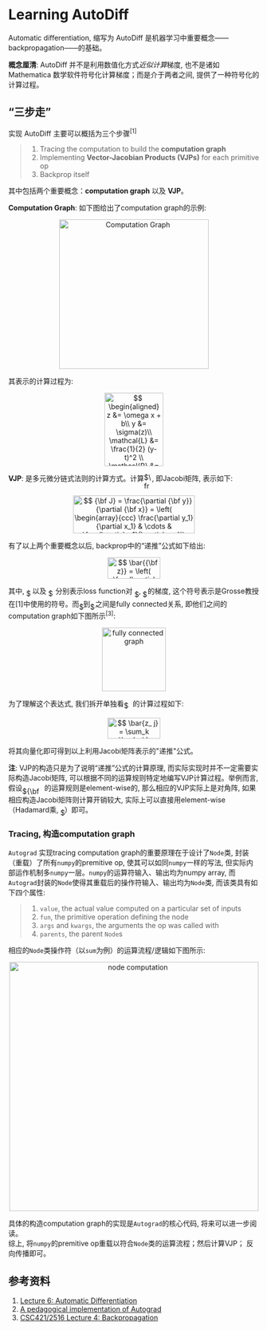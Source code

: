 # Learning AutoDiff

Automatic differentiation, 缩写为 AutoDiff 是机器学习中重要概念——backpropagation——的基础。

**概念厘清**: AutoDiff 并不是利用数值化方式*近似计算*梯度, 也不是诸如 Mathematica 数学软件符号化计算梯度；而是介于两者之间, 提供了一种符号化的计算过程。

## “三步走”

实现 AutoDiff 主要可以概括为三个步骤<sup>[1]</sup>

> 1. Tracing the computation to build the **computation graph**  
> 2. Implementing **Vector-Jacobian Products (VJPs)** for each primitive op  
> 3. Backprop itself  

其中包括两个重要概念：**computation graph** 以及 **VJP**。

**Computation Graph**: 如下图给出了computation graph的示例: 

<p align="center">
	<img src="https://ws1.sinaimg.cn/large/93d8f721gy1g52xwddg0pj219s0gf75f.jpg" width="300" alt="Computation Graph">
</p>

其表示的计算过程为: 

<p align="center"><img alt="$$&#10;\begin{aligned}&#10;z &amp;= \omega x + b\\&#10;y &amp;= \sigma(z)\\&#10;\mathcal{L} &amp;= \frac{1}{2} (y-t)^2 \\&#10;\mathcal{R} &amp;= \frac{1}{2} \omega^2 \\&#10;\mathcal{L}_ {\text{reg}} &amp;= \mathcal{L} + \lambda \mathcal{R}&#10;\end{aligned}&#10;$$" src="svgs/b8dba3fb159fcf25482909e43fb5a7cf.svg" align="middle" width="117.79069335pt" height="146.20866644999998pt"/></p>

**VJP**: 是多元微分链式法则的计算方式。计算<img alt="$\frac{\partial {\bf y}}{\partial {\bf x}}$" src="svgs/4fa325906023a9fd587d4783383aee28.svg" align="middle" width="15.788260949999996pt" height="30.648287999999997pt"/>, 即Jacobi矩阵, 表示如下:  

<p align="center"><img alt="$$&#10;{\bf J} = \frac{\partial {\bf y}}{\partial {\bf x}} = \left(&#10;\begin{array}{ccc}&#10;\frac{\partial y_1}{\partial x_1} &amp; \cdots &amp; \frac{\partial y_1}{\partial x_n}\\&#10;\vdots &amp; \ddots &amp; \vdots \\&#10;\frac{\partial y_m}{\partial x_1} &amp; \cdots &amp; \frac{\partial y_m}{\partial x_n}&#10;\end{array}&#10;\right),&#10;$$" src="svgs/965077606744b9ae1951c697f602ffbd.svg" align="middle" width="243.24782624999997pt" height="75.9398541pt"/></p>

有了以上两个重要概念以后, backprop中的“递推”公式如下给出:  

<p align="center"><img alt="$$&#10;\bar{{\bf z}} = \left( \frac{\partial {\bf y} }{\partial {\bf z}} \right)^\top \bar{ {\bf y} },&#10;$$" src="svgs/4a21a4847e5daa447542e41c16db020a.svg" align="middle" width="106.98720284999999pt" height="43.379419049999996pt"/></p>

其中, <img alt="$\bar{{\bf z}}$" src="svgs/55a605a5d7dc12ea8c9c715768e1276a.svg" align="middle" width="8.40178184999999pt" height="19.123288799999997pt"/> 以及 <img alt="$\bar{{\bf y}}$" src="svgs/ae966f8f005960a18836e48773a14326.svg" align="middle" width="10.239687149999991pt" height="19.123288799999997pt"/> 分别表示loss function对 <img alt="${\bf z}$" src="svgs/4c7bed0ef6238b85271cb1c6f6636cbb.svg" align="middle" width="8.40178184999999pt" height="14.611878600000017pt"/>, <img alt="${\bf y}$" src="svgs/6c8f2d192cdede4e4c5e958c56ea43aa.svg" align="middle" width="10.239687149999991pt" height="14.611878600000017pt"/>的梯度, 这个符号表示是Grosse教授在[1]中使用的符号。而<img alt="${\bf z}$" src="svgs/4c7bed0ef6238b85271cb1c6f6636cbb.svg" align="middle" width="8.40178184999999pt" height="14.611878600000017pt"/>到<img alt="${\bf y}$" src="svgs/6c8f2d192cdede4e4c5e958c56ea43aa.svg" align="middle" width="10.239687149999991pt" height="14.611878600000017pt"/>之间是fully connected关系, 即他们之间的computation graph如下图所示<sup>[3]</sup>:   

<p align="center">
	<img src="https://ws1.sinaimg.cn/large/93d8f721gy1g533niybivj2074074aal.jpg" width="128" alt="fully connected graph">
</p>

为了理解这个表达式, 我们拆开单独看<img alt="$\bar{z_ j}$" src="svgs/a419b83f70819d9c99e8610d8741d4b0.svg" align="middle" width="13.74916289999999pt" height="18.666631500000015pt"/> 的计算过程如下: 

<p align="center"><img alt="$$&#10;\bar{z_ j} = \sum_k \bar{y_k} \frac{\partial y_k}{\partial z_j}&#10;$$" src="svgs/026a34d613d94e35851820d18a6cc648.svg" align="middle" width="106.88042474999999pt" height="42.30795525pt"/></p>

将其向量化即可得到以上利用Jacobi矩阵表示的"递推"公式。

**注**: VJP的构造只是为了说明“递推”公式的计算原理, 而实际实现时并不一定需要实际构造Jacobi矩阵, 可以根据不同的运算规则特定地编写VJP计算过程。举例而言, 假设<img alt="${\bf z}\rightarrow{\bf y}$" src="svgs/49bdc762252fe4a296e73498c1375f48.svg" align="middle" width="44.21207009999999pt" height="14.611878600000017pt"/>的运算规则是element-wise的, 那么相应的VJP实际上是对角阵, 如果相应构造Jacobi矩阵则计算开销较大, 实际上可以直接用element-wise（Hadamard乘, <img alt="$\circ$" src="svgs/c0463eeb4772bfde779c20d52901d01b.svg" align="middle" width="8.219209349999991pt" height="14.611911599999981pt"/>）即可。

### Tracing, 构造computation graph

`Autograd` 实现tracing computation graph的重要原理在于设计了`Node`类, 封装（重载）了所有`numpy`的premitive op, 使其可以如同`numpy`一样的写法, 但实际内部运作机制多`numpy`一层。`numpy`的运算符输入、输出均为numpy array, 而`Autograd`封装的`Node`使得其重载后的操作符输入、输出均为`Node`类, 而该类具有如下四个属性:   

> 1. `value`, the actual value computed on a particular set of inputs  
> 2. `fun`, the primitive operation defining the node  
> 3. `args` and `kwargs`, the arguments the op was called with  
> 4. `parents`, the parent `Node`s  

相应的`Node`类操作符（以`sum`为例）的运算流程/逻辑如下图所示:

<p align="center">
	<img src="https://ws1.sinaimg.cn/large/93d8f721gy1g534by5fktj21950fk40x.jpg" width="500" alt="node computation">
</p>

具体的构造computation graph的实现是`Autograd`的核心代码, 将来可以进一步阅读。  
综上, 将`numpy`的premitive op重载以符合`Node`类的运算流程；然后计算VJP； 反向传播即可。

## 参考资料

1. [Lecture 6: Automatic Differentiation](http://www.cs.toronto.edu/~rgrosse/courses/csc421_2019/readings/L06%20Automatic%20Differentiation.pdf)
2. [A pedagogical implementation of Autograd](https://github.com/mattjj/autodidact)
3. [CSC421/2516 Lecture 4: Backpropagation](http://www.cs.toronto.edu/~rgrosse/courses/csc421_2019/slides/lec04.pdf) 